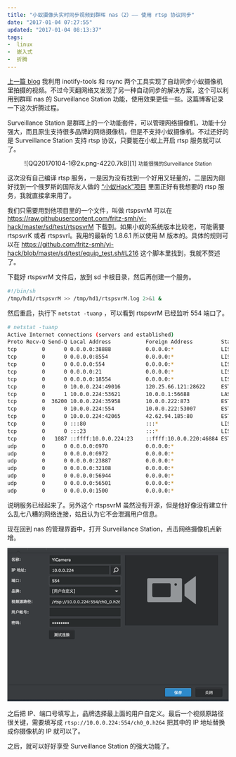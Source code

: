```yaml
---
title: "小蚁摄像头实时同步视频到群晖 nas（2）—— 使用 rtsp 协议同步"
date: "2017-01-04 07:27:55"
updated: "2017-01-04 08:13:37"
tags:
-  linux
-  嵌入式
-  折腾
---
```



[上一篇 blog](https://lengzzz.com/note/sync-video-from-yi-camera-to-synology-nas "小蚁摄像头实时同步视频到群晖 nas") 我利用 inotify-tools 和 rsync 两个工具实现了自动同步小蚁摄像机里拍摄的视频。不过今天翻网络又发现了另一种自动同步的解决方案，这个可以利用到群晖 nas 的 Surveillance Station 功能，使用效果更佳一些。这篇博客记录一下这次折腾过程。

[](/notename/ "sync video from yi camera to synology nas 2")

<!-- more -->

Surveillance Station 是群晖上的一个功能套件，可以管理网络摄像机，功能十分强大，而且原生支持很多品牌的网络摄像机，但是不支持小蚁摄像机。不过还好的是 Surveillance Station 支持 rtsp 协议，只要能在小蚁上开启 rtsp 服务就可以了。

<center width="80%">
![QQ20170104-1@2x.png-4220.7kB][1]
<small>功能很强的Surveillance Station</small>
</center>

这次没有自己编译 rtsp 服务，一是因为没有找到一个好用又轻量的，二是因为刚好找到一个俄罗斯的国际友人做的 [“小蚁Hack”项目](https://github.com/fritz-smh/yi-hack) 里面正好有我想要的 rtsp 服务，我就直接拿来用了。

我们只需要用到他项目里的一个文件，叫做 rtspsvrM 可以在 https://raw.githubusercontent.com/fritz-smh/yi-hack/master/sd/test/rtspsvrM 下载到。如果小蚁的系统版本比较老，可能需要 rtspsvrK 或者 rtspsvrI。我用的最新的 1.8.6.1 所以使用 M 版本的。具体的规则可以在 https://github.com/fritz-smh/yi-hack/blob/master/sd/test/equip_test.sh#L216 这个脚本里找到，我就不赘述了。

下载好 rtspsvrM 文件后，放到 sd 卡根目录，然后再创建一个服务。

```sh
#!/bin/sh
/tmp/hd1/rtspsvrM >> /tmp/hd1/rtspsvrM.log 2>&1 &
```

然后重启，执行下 `netstat -tuanp` ，可以看到 rtspsvrM 已经监听 554 端口了。

```sh
# netstat -tuanp
Active Internet connections (servers and established)
Proto Recv-Q Send-Q Local Address           Foreign Address         State       PID/Program name
tcp        0      0 0.0.0.0:38888           0.0.0.0:*               LISTEN      1266/goolink
tcp        0      0 0.0.0.0:8554            0.0.0.0:*               LISTEN      1214/rtspsvrM
tcp        0      0 0.0.0.0:554             0.0.0.0:*               LISTEN      1214/rtspsvrM
tcp        0      0 0.0.0.0:21              0.0.0.0:*               LISTEN      1197/tcpsvd
tcp        0      0 0.0.0.0:18554           0.0.0.0:*               LISTEN      1214/rtspsvrM
tcp        0      0 10.0.0.224:49016        120.25.66.121:28622     ESTABLISHED 1266/goolink
tcp        0      1 10.0.0.224:53621        10.0.0.1:56688          LAST_ACK    -
tcp        0  36200 10.0.0.224:35958        10.0.0.222:873          ESTABLISHED 1837/rsync
tcp        0      0 10.0.0.224:554          10.0.0.222:53007        ESTABLISHED 1214/rtspsvrM
tcp        0      0 10.0.0.224:42065        42.62.94.185:80         ESTABLISHED 1629/cloud
tcp        0      0 :::80                   :::*                    LISTEN      1141/server
tcp        0      0 :::23                   :::*                    LISTEN      1204/telnetd
tcp        0   1087 ::ffff:10.0.0.224:23    ::ffff:10.0.0.220:46884 ESTABLISHED 1204/telnetd
udp        0      0 0.0.0.0:6970            0.0.0.0:*                           1214/rtspsvrM
udp        0      0 0.0.0.0:6972            0.0.0.0:*                           1214/rtspsvrM
udp        0      0 0.0.0.0:23887           0.0.0.0:*                           2596/p2p_tnp
udp        0      0 0.0.0.0:32108           0.0.0.0:*                           2596/p2p_tnp
udp        0      0 0.0.0.0:56944           0.0.0.0:*                           1266/goolink
udp        0      0 0.0.0.0:56501           0.0.0.0:*                           1266/goolink
udp        0      0 0.0.0.0:1500            0.0.0.0:*                           1266/goolink
```

说明服务已经起来了。另外这个 rtspsvrM 虽然没有开源，但是他好像没有建立什么乱七八糟的网络连接，姑且认为它不会泄漏用户信息。

现在回到 nas 的管理界面中，打开 Surveillance Station，点击网络摄像机点新增。

![image_1b5k8dc0o19jf8bt1fe1abrtjr17.png-48.3kB][2]

之后把 IP、端口号填写上，品牌选择最上面的用户自定义。最后一个视频原路径很关键，需要填写成 `rtsp://10.0.0.224:554/ch0_0.h264` 把其中的 IP 地址替换成你摄像机的 IP 就可以了。

之后，就可以好好享受 Surveillance Station 的强大功能了。

  [1]: /images/0bb29b8abd72e650e5ab013749e6a4c8.png
  [2]: /images/c5056a2da99646ecea5ee8e10bf43334.png
